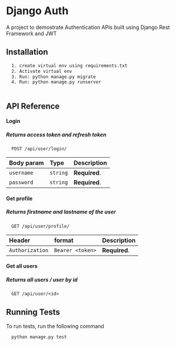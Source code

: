 
# Django Auth 

A project to demostrate Authentication APIs built using Django Rest Framework and JWT




## Installation



```bash
  1. create virtual env using requirements.txt
  2. Activate virtual env
  3. Run: python manage.py migrate
  4. Run: python manage.py runserver
  
```
    
## API Reference

#### Login
##### Returns access token and refresh token

```http
  POST /api/user/login/
```

| Body param | Type     | Description                       |
| :-------- | :------- |:-------------------------------- |
| `username` | `string` | **Required**.  |
| `password` | `string` | **Required**.|

#### Get profile
##### Returns firstname and lastname of the user

```http
  GET /api/user/profile/
```

| Header | format     | Description                       |
| :-------- | :------- | :-------------------------------- |
| `Authorization`     | `Bearer <token>` | **Required**. |

#### Get all users
##### Returns all users / user by id

```http
  GET /api/user/<id>
```






## Running Tests

To run tests, run the following command

```bash
  python manage.py test
```

